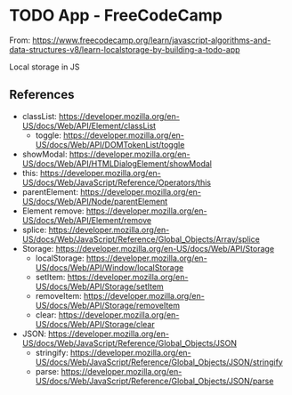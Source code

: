 # TODO App - FreeCodeCamp

From: https://www.freecodecamp.org/learn/javascript-algorithms-and-data-structures-v8/learn-localstorage-by-building-a-todo-app

Local storage in JS

## References

- classList: https://developer.mozilla.org/en-US/docs/Web/API/Element/classList
    - toggle: https://developer.mozilla.org/en-US/docs/Web/API/DOMTokenList/toggle
- showModal: https://developer.mozilla.org/en-US/docs/Web/API/HTMLDialogElement/showModal
- this: https://developer.mozilla.org/en-US/docs/Web/JavaScript/Reference/Operators/this
- parentElement: https://developer.mozilla.org/en-US/docs/Web/API/Node/parentElement
- Element remove: https://developer.mozilla.org/en-US/docs/Web/API/Element/remove
- splice: https://developer.mozilla.org/en-US/docs/Web/JavaScript/Reference/Global_Objects/Array/splice
- Storage: https://developer.mozilla.org/en-US/docs/Web/API/Storage
    - localStorage: https://developer.mozilla.org/en-US/docs/Web/API/Window/localStorage
    - setItem: https://developer.mozilla.org/en-US/docs/Web/API/Storage/setItem
    - removeItem: https://developer.mozilla.org/en-US/docs/Web/API/Storage/removeItem
    - clear: https://developer.mozilla.org/en-US/docs/Web/API/Storage/clear
- JSON: https://developer.mozilla.org/en-US/docs/Web/JavaScript/Reference/Global_Objects/JSON
    - stringify: https://developer.mozilla.org/en-US/docs/Web/JavaScript/Reference/Global_Objects/JSON/stringify
    - parse: https://developer.mozilla.org/en-US/docs/Web/JavaScript/Reference/Global_Objects/JSON/parse
